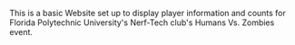 This is a basic Website set up to display player information and counts 
for Florida Polytechnic University's Nerf-Tech club's Humans Vs. Zombies event.